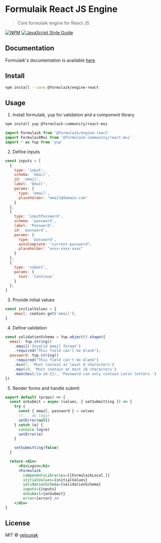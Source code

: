 # Formulaik React JS Engine

> Core formulaik engine for React JS

[![NPM](https://img.shields.io/npm/v/formulaik.svg)](https://www.npmjs.com/package/formulaik) [![JavaScript Style Guide](https://img.shields.io/badge/code_style-standard-brightgreen.svg)](https://standardjs.com)

## Documentation
Formulaik's documentation is available [here](https://formulaik-core.github.io/documentation/)

## Install

```bash
npm install --save @formulaik/engine-react
```

## Usage

1. Install formulaik, yup for validation and a component library

```bash
npm install yup @formulaik-community/react-mui
```

```jsx
import Formulaik from '@formulaik/engine-react'
import FormulaikMui from '@formulaik-community/react-mui'
import * as Yup from 'yup'
```

2. Define inputs

```jsx
const inputs = [
  {
    type: 'input',
    schema: 'email',
    id: 'email',
    label: 'Email',
    params: {
      type: 'email',
      placeholder: "email@domain.com"
    }
  },
  {
    type: 'inputPassword',
    schema: 'password',
    label: 'Password',
    id: 'password',
    params: {
      type: 'password',
      autoComplete: "current-password",
      placeholder: "xxxx-xxxx-xxxx"
    }
  },
  {
    type: 'submit',
    params: {
      text: 'Continue'
    }
  },
]
```

3. Provide initial values

```jsx
const initialValues = {
    email: cookies.get('email'),
}
```

4. Define validation

```jsx
const validationSchema = Yup.object().shape({
  email: Yup.string()
    .email('Invalid email format')
    .required("This field can't be blank"),
  password: Yup.string()
    .required("This field can't be blank")
    .min(7, 'Must contain at least 8 characters')
    .max(18, 'Must contain at most 18 characters')
    .matches(/[a-zA-Z]/, 'Password can only contain Latin letters.')
})
```

5. Render forms and handle submit

```jsx
export default (props) => {
  const onSubmit = async (values, { setSubmitting }) => {
    try {
      const { email, password } = values
      //... do login
      setError(null)
    } catch (e) {
      console.log(e)
      setError(e)
    }

    setSubmitting(false)
  }

  return <div>
      <h1>Login</h1>
      <Formulaik
        componentsLibraries={[FormulaikLocal,]}
        initialValues={initialValues}
        validationSchema={validationSchema}
        inputs={inputs}
        onSubmit={onSubmit}
        error={error} />
    </div>
}
```



## License

MIT © [yelounak](https://github.com/yelounak)
